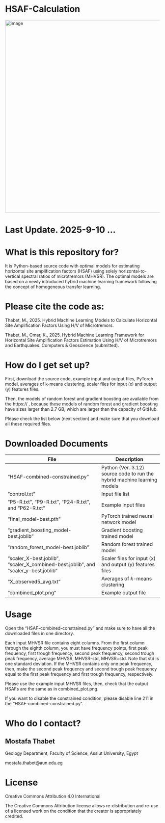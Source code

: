 <h1>HSAF-Calculation</h1>
<img width="886" height="628" alt="image" src="https://github.com/user-attachments/assets/1b1ffd0c-a898-452f-a722-66bb29d61c3c" />
<h1>Last Update. 2025-9-10 …</h1>
<h1>What is this repository for?</h1>
<p>It is Python-based source code with optimal models for estimating horizontal site amplification factors (HSAF) using solely horizontal-to-vertical spectral ratios of microtremors (MHVSR). The optimal models are based on a newly introduced hybrid machine learning framework following the concept of homogeneous transfer learning.</p> 
<h1>Please cite the code as:</h1>
<p>Thabet, M., 2025. Hybrid Machine Learning Models to Calculate Horizontal Site Amplification Factors Using H/V of Microtremors.</p>
<p>Thabet, M., Omar, K., 2025. Hybrid Machine Learning Framework for Horizontal Site Amplification Factors Estimation Using H/V of Microtremors and Earthquakes. Computers & Geoscience (submitted).</p>


<h1>How do I get set up?</h1>

<p>First, download the source code, example input and output files, PyTorch model, averages of k-means clustering, scaler files for input (x) and output (y) features files.</p>

<p>Then, the models of random forest and gradient boosting are available from the https:// , because these models of random forest and gradient boosting have sizes larger than 2.7 GB, which are larger than the capacity of GitHub.</p> 

<p>Please check the list below (next section) and make sure that you download all these required files.</p> 



<h1>Downloaded Documents</h1>

  
  | File | Description |
  | --- | --- |
  | “HSAF-combined-constrained.py” | Python (Ver. 3.12) source code to run the hybrid machine learning models |
  | “control.txt” | Input file list |
  | “P5-R.txt”, “P9-R.txt”, “P24-R.txt”, and “P62-R.txt” | Example input files |
  | “final_model-best.pth” | PyTorch trained neural network model |
  | “gradient_boosting_model-best.joblib” | Gradient boosting trained model |
  | “random_forest_model-best.joblib” | Random forest trained model |
  | “scaler_X-best.joblib”, “scaler_X_combined-best.joblib”, and “scaler_y-best.joblib” | Scaler files for input (x) and output (y) features files |
  | “X_observed5_avg.txt” | Averages of *k*-means clustering |
  | “combined_plot.png” | Example output file |







<h1>Usage</h1>

<p>Open the “HSAF-combined-constrained.py” and make sure to have all the downloaded files in one directory.</p>

<p>Each input MHVSR file contains eight columns. From the first column through the eighth column, you must have frequency points, first peak frequency, first trough frequency, second peak frequency, second trough peak frequency, average MHVSR, MHVSR-std, MHVSR+std. Note that std is one standard deviation. If the MHVSR contains only one peak frequency, then, make the second peak frequency and second trough peak frequency equal to the first peak frequency and first trough frequency, respectively.</p>   

<p>Please use the example input MHVSR files, then, check that the output HSAFs are the same as in combined_plot.png.</p>

<p>If you want to disable the constrained condition, please disable line 211 in the “HSAF-combined-constrained.py”.</p>
  

<h1>Who do I contact?</h1>

<h2>Mostafa Thabet</h2>

<p>Geology Department, Faculty of Science, Assiut University, Egypt</p>
<p>mostafa.thabet@aun.edu.eg</p>

<h1>License</h1>

<p>Creative Commons Attribution 4.0 International</p>

<p>The Creative Commons Attribution license allows re-distribution and re-use of a licensed work on the condition that the creator is appropriately credited.</p>
